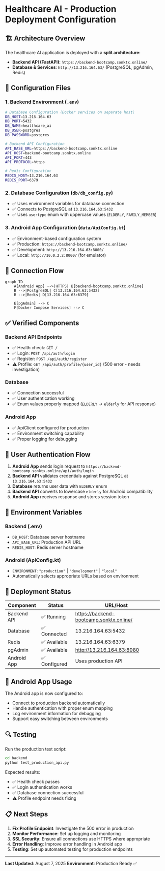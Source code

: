 # Healthcare AI - Production Deployment Configuration

## 🏗️ Architecture Overview

The healthcare AI application is deployed with a **split architecture**:

- **Backend API (FastAPI)**: `https://backend-bootcamp.sonktx.online/`
- **Database & Services**: `http://13.216.164.63/` (PostgreSQL, pgAdmin, Redis)

## 📁 Configuration Files

### 1. Backend Environment (`.env`)
```bash
# Database Configuration (Docker services on separate host)
DB_HOST=13.216.164.63
DB_PORT=5432
DB_NAME=healthcare_ai
DB_USER=postgres
DB_PASSWORD=postgres

# Backend API Configuration
API_BASE_URL=https://backend-bootcamp.sonktx.online
API_HOST=backend-bootcamp.sonktx.online
API_PORT=443
API_PROTOCOL=https

# Redis Configuration
REDIS_HOST=13.216.164.63
REDIS_PORT=6379
```

### 2. Database Configuration (`db/db_config.py`)
- ✅ Uses environment variables for database connection
- ✅ Connects to PostgreSQL at `13.216.164.63:5432`
- ✅ Uses `usertype` enum with uppercase values (`ELDERLY`, `FAMILY_MEMBER`)

### 3. Android App Configuration (`data/ApiConfig.kt`)
- ✅ Environment-based configuration system
- ✅ Production: `https://backend-bootcamp.sonktx.online/`
- ✅ Development: `http://13.216.164.63:8000/`
- ✅ Local: `http://10.0.2.2:8000/` (for emulator)

## 🔗 Connection Flow

```mermaid
graph TD
    A[Android App] -->|HTTPS| B[backend-bootcamp.sonktx.online]
    B -->|PostgreSQL| C[13.216.164.63:5432]
    B -->|Redis| D[13.216.164.63:6379]
    
    E[pgAdmin] --> C
    F[Docker Compose Services] --> C
```

## ✅ Verified Components

### Backend API Endpoints
- ✅ Health check: `GET /`
- ✅ Login: `POST /api/auth/login`
- ✅ Register: `POST /api/auth/register`
- ⚠️ Profile: `GET /api/auth/profile/{user_id}` (500 error - needs investigation)

### Database
- ✅ Connection successful
- ✅ User authentication working
- ✅ Enum values properly mapped (`ELDERLY` → `elderly` for API response)

### Android App
- ✅ ApiClient configured for production
- ✅ Environment switching capability
- ✅ Proper logging for debugging

## 🎯 User Authentication Flow

1. **Android App** sends login request to `https://backend-bootcamp.sonktx.online/api/auth/login`
2. **Backend API** validates credentials against PostgreSQL at `13.216.164.63:5432`
3. **Database** returns user data with `ELDERLY` enum
4. **Backend API** converts to lowercase `elderly` for Android compatibility
5. **Android App** receives response and stores session token

## 🔧 Environment Variables

### Backend (.env)
- `DB_HOST`: Database server hostname
- `API_BASE_URL`: Production API URL
- `REDIS_HOST`: Redis server hostname

### Android (ApiConfig.kt)
- `ENVIRONMENT`: `"production"` | `"development"` | `"local"`
- Automatically selects appropriate URLs based on environment

## 🚀 Deployment Status

| Component | Status | URL/Host |
|-----------|--------|----------|
| Backend API | ✅ Running | https://backend-bootcamp.sonktx.online/ |
| Database | ✅ Connected | 13.216.164.63:5432 |
| Redis | ✅ Available | 13.216.164.63:6379 |
| pgAdmin | ✅ Available | http://13.216.164.63:8080 |
| Android App | ✅ Configured | Uses production API |

## 📱 Android App Usage

The Android app is now configured to:
- Connect to production backend automatically
- Handle authentication with proper enum mapping
- Log environment information for debugging
- Support easy switching between environments

## 🔍 Testing

Run the production test script:
```bash
cd backend
python test_production_api.py
```

Expected results:
- ✅ Health check passes
- ✅ Login authentication works
- ✅ Database connection successful
- ⚠️ Profile endpoint needs fixing

## 📋 Next Steps

1. **Fix Profile Endpoint**: Investigate the 500 error in production
2. **Monitor Performance**: Set up logging and monitoring
3. **SSL Security**: Ensure all connections use HTTPS where appropriate
4. **Error Handling**: Improve error handling in Android app
5. **Testing**: Set up automated testing for production endpoints

---

**Last Updated**: August 7, 2025
**Environment**: Production Ready ✅ 